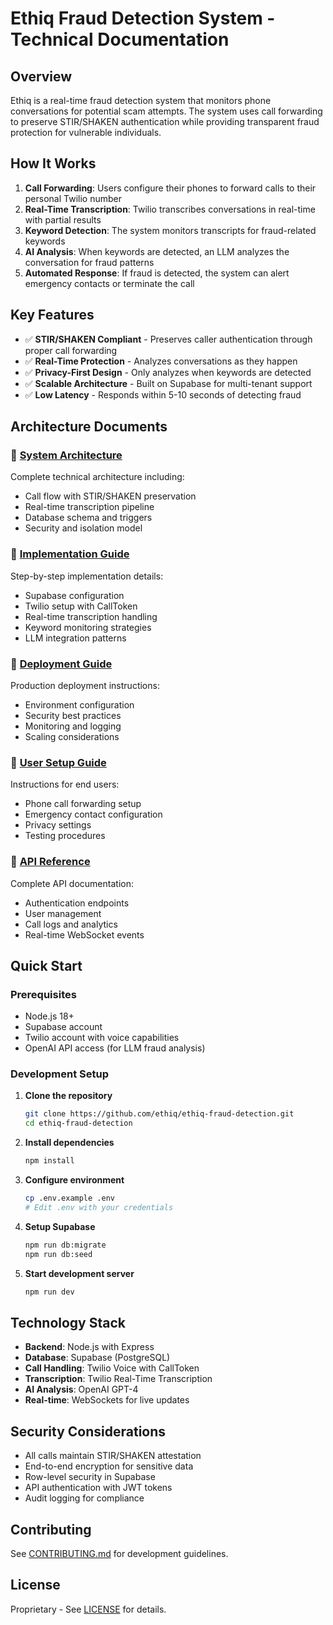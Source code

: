 # Ethiq Fraud Detection System - Technical Documentation

## Overview

Ethiq is a real-time fraud detection system that monitors phone conversations for potential scam attempts. The system uses call forwarding to preserve STIR/SHAKEN authentication while providing transparent fraud protection for vulnerable individuals.

## How It Works

1. **Call Forwarding**: Users configure their phones to forward calls to their personal Twilio number
2. **Real-Time Transcription**: Twilio transcribes conversations in real-time with partial results
3. **Keyword Detection**: The system monitors transcripts for fraud-related keywords
4. **AI Analysis**: When keywords are detected, an LLM analyzes the conversation for fraud patterns
5. **Automated Response**: If fraud is detected, the system can alert emergency contacts or terminate the call

## Key Features

- ✅ **STIR/SHAKEN Compliant** - Preserves caller authentication through proper call forwarding
- ✅ **Real-Time Protection** - Analyzes conversations as they happen
- ✅ **Privacy-First Design** - Only analyzes when keywords are detected
- ✅ **Scalable Architecture** - Built on Supabase for multi-tenant support
- ✅ **Low Latency** - Responds within 5-10 seconds of detecting fraud

## Architecture Documents

### 📐 [System Architecture](./ARCHITECTURE.md)
Complete technical architecture including:
- Call flow with STIR/SHAKEN preservation
- Real-time transcription pipeline
- Database schema and triggers
- Security and isolation model

### 🔧 [Implementation Guide](./IMPLEMENTATION_GUIDE.md)
Step-by-step implementation details:
- Supabase configuration
- Twilio setup with CallToken
- Real-time transcription handling
- Keyword monitoring strategies
- LLM integration patterns

### 🚀 [Deployment Guide](./DEPLOYMENT_GUIDE.md)
Production deployment instructions:
- Environment configuration
- Security best practices
- Monitoring and logging
- Scaling considerations

### 📱 [User Setup Guide](./USER_SETUP_GUIDE.md)
Instructions for end users:
- Phone call forwarding setup
- Emergency contact configuration
- Privacy settings
- Testing procedures

### 🔌 [API Reference](./API_REFERENCE.md)
Complete API documentation:
- Authentication endpoints
- User management
- Call logs and analytics
- Real-time WebSocket events

## Quick Start

### Prerequisites

- Node.js 18+ 
- Supabase account
- Twilio account with voice capabilities
- OpenAI API access (for LLM fraud analysis)

### Development Setup

1. **Clone the repository**
   ```bash
   git clone https://github.com/ethiq/ethiq-fraud-detection.git
   cd ethiq-fraud-detection
   ```

2. **Install dependencies**
   ```bash
   npm install
   ```

3. **Configure environment**
   ```bash
   cp .env.example .env
   # Edit .env with your credentials
   ```

4. **Setup Supabase**
   ```bash
   npm run db:migrate
   npm run db:seed
   ```

5. **Start development server**
   ```bash
   npm run dev
   ```

## Technology Stack

- **Backend**: Node.js with Express
- **Database**: Supabase (PostgreSQL)
- **Call Handling**: Twilio Voice with CallToken
- **Transcription**: Twilio Real-Time Transcription
- **AI Analysis**: OpenAI GPT-4
- **Real-time**: WebSockets for live updates

## Security Considerations

- All calls maintain STIR/SHAKEN attestation
- End-to-end encryption for sensitive data
- Row-level security in Supabase
- API authentication with JWT tokens
- Audit logging for compliance

## Contributing

See [CONTRIBUTING.md](../CONTRIBUTING.md) for development guidelines.

## License

Proprietary - See [LICENSE](../LICENSE) for details. 